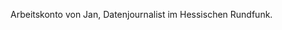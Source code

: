 Arbeitskonto von Jan, Datenjournalist im Hessischen Rundfunk. 

<!---
JanEggers-hr/JanEggers-hr is a ✨ special ✨ repository because its `README.md` (this file) appears on your GitHub profile.
You can click the Preview link to take a look at your changes.
--->
